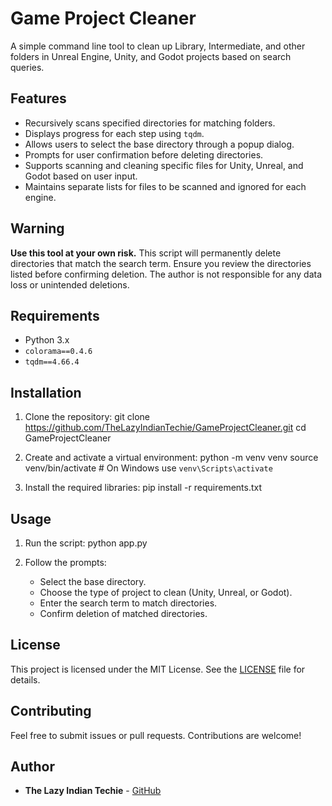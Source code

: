 # Game Project Cleaner

A simple command line tool to clean up Library, Intermediate, and other folders in Unreal Engine, Unity, and Godot projects based on search queries.

## Features

- Recursively scans specified directories for matching folders.
- Displays progress for each step using `tqdm`.
- Allows users to select the base directory through a popup dialog.
- Prompts for user confirmation before deleting directories.
- Supports scanning and cleaning specific files for Unity, Unreal, and Godot based on user input.
- Maintains separate lists for files to be scanned and ignored for each engine.

## Warning

**Use this tool at your own risk.** This script will permanently delete directories that match the search term. Ensure you review the directories listed before confirming deletion. The author is not responsible for any data loss or unintended deletions.

## Requirements

- Python 3.x
- `colorama==0.4.6`
- `tqdm==4.66.4`

## Installation

1. Clone the repository:
   git clone https://github.com/TheLazyIndianTechie/GameProjectCleaner.git
   cd GameProjectCleaner

2. Create and activate a virtual environment:
   python -m venv venv
   source venv/bin/activate  # On Windows use `venv\Scripts\activate`

3. Install the required libraries:
   pip install -r requirements.txt

## Usage

1. Run the script:
   python app.py

2. Follow the prompts:
   - Select the base directory.
   - Choose the type of project to clean (Unity, Unreal, or Godot).
   - Enter the search term to match directories.
   - Confirm deletion of matched directories.

## License

This project is licensed under the MIT License. See the [LICENSE](LICENSE) file for details.

## Contributing

Feel free to submit issues or pull requests. Contributions are welcome!

## Author

- **The Lazy Indian Techie** - [GitHub](https://github.com/TheLazyIndianTechie)
